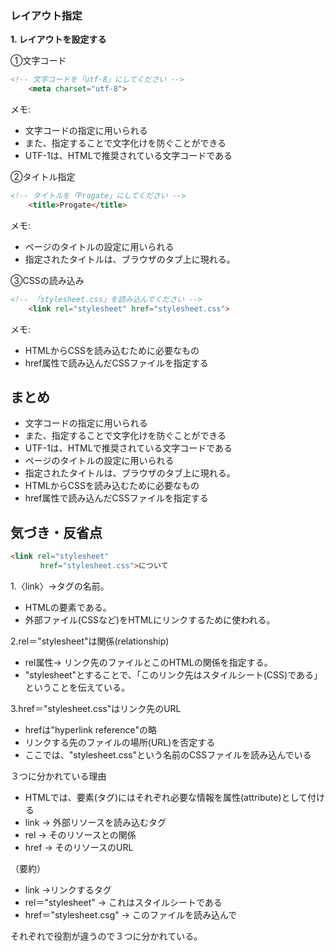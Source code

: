 ### レイアウト指定

**1. レイアウトを設定する**

①文字コード
```html
<!-- 文字コードを「utf-8」にしてください -->
    <meta charset="utf-8">
```

メモ:
- 文字コードの指定に用いられる
- また、指定することで文字化けを防ぐことができる
- UTF-1は、HTMLで推奨されている文字コードである

②タイトル指定
```html
<!-- タイトルを「Progate」にしてください -->
    <title>Progate</title>
```

メモ:
- ページのタイトルの設定に用いられる
- 指定されたタイトルは、ブラウザのタブ上に現れる。


③CSSの読み込み
```html
<!-- 「stylesheet.css」を読み込んでください -->
    <link rel="stylesheet" href="stylesheet.css">
```

メモ:
- HTMLからCSSを読み込むために必要なもの
- href属性で読み込んだCSSファイルを指定する

## まとめ

- 文字コードの指定に用いられる
- また、指定することで文字化けを防ぐことができる
- UTF-1は、HTMLで推奨されている文字コードである
- ページのタイトルの設定に用いられる
- 指定されたタイトルは、ブラウザのタブ上に現れる。
- HTMLからCSSを読み込むために必要なもの
- href属性で読み込んだCSSファイルを指定する

## 気づき・反省点
```html
<link rel="stylesheet"
　　　　href="stylesheet.css">について
```

1.〈link〉→タグの名前。
- HTMLの要素である。
- 外部ファイル(CSSなど)をHTMLにリンクするために使われる。

2.rel＝"stylesheet"は関係(relationship)
- rel属性→ リンク先のファイルとこのHTMLの関係を指定する。
- "stylesheet"とすることで、「このリンク先はスタイルシート(CSS)である」ということを伝えている。

3.href＝"stylesheet.css"はリンク先のURL
- hrefは"hyperlink reference"の略
- リンクする先のファイルの場所(URL)を否定する
- ここでは、"stylesheet.css"という名前のCSSファイルを読み込んでいる


３つに分かれている理由
- HTMLでは、要素(タグ)にはそれぞれ必要な情報を属性(attribute)として付ける
- link → 外部リソースを読み込むタグ
- rel  → そのリソースとの関係
- href → そのリソースのURL

（要約）
- link →リンクするタグ
- rel＝"stylesheet" → これはスタイルシートである
- href＝"stylesheet.csg" → このファイルを読み込んで

それぞれで役割が違うので３つに分かれている。
